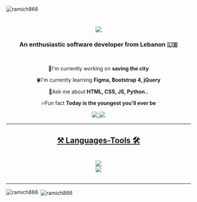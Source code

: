 <p align="left"> <img src="https://komarev.com/ghpvc/?username=ramich866&label=visitors&color=32b40e&style=flat" alt="ramich866" /> </p>

<h1 align="center">
  <img src="https://readme-typing-svg.herokuapp.com/?
    font=Righteous&size=35&center=true&vCenter=true&width=500&height=70&duration=4000&lines=Hello+🙌;+I am Rami!;" />
</h1>

<h3 align="center">An enthusiastic software developer from Lebanon 🇱🇧</h3>

<br/>

<div align="center">

🔭I'm currently working on **saving the city**

🍀I'm currently learning **Figma, Bootstrap 4, jQuery**

🧠Ask me about **HTML, CSS, JS, Python..**

🔥Fun fact **Today is the youngest you'll ever be**

</div>

<div align="center">
  <a href="mailto:ramichhonor@gmail.com">
    <img src="https://img.shields.io/badge/Gmail-D14836?style=for-the-badge&logo=gmail&logoColor=black"
    </a>
  <a href="https://www.linkedin.com/in/rami-charafeddine-00035029a/">
    <img src="https://img.shields.io/badge/LinkedIn-0077B5?style=for-the-badge&logo=linkedin&logoColor=white"
    </a>
  <!-- insert portfolio in future -->
</div>

<hr/>

<h2 align="center">⚒ Languages-Tools 🛠</h2>
<br/>
<div align="center">
  <a href="https://skillicons.dev">
    <img src="https://skillicons.dev/icons?i=html,css,javascript,mysql" /><br>
    <img src="https://skillicons.dev/icons?i=python,cpp,github,vscode,figma" />
  </a>
</div>

<br/>
<hr/>

<p><img align="left" src="https://github-readme-stats.vercel.app/api/top-langs?username=ramich866&show_icons=true&locale=en&layout=compact" alt="ramich866" /></p>

<p>&nbsp;<img align="center" src="https://github-readme-stats.vercel.app/api?username=ramich866&show_icons=true&locale=en" alt="ramich866" /></p>
